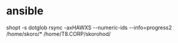 # ansible



shopt -s dotglob
rsync -axHAWXS --numeric-ids --info=progress2 /home/skoro/* /home/T8.CORP/skorohod/